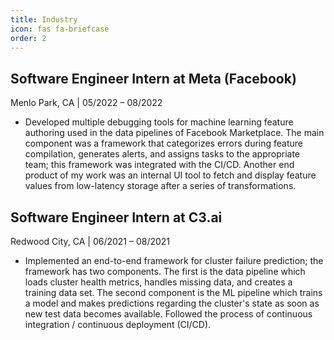 ```yaml
---
title: Industry
icon: fas fa-briefcase
order: 2
---
```



## Software Engineer Intern at Meta (Facebook)
Menlo Park, CA | 05/2022 – 08/2022  

- Developed multiple debugging tools for machine learning feature authoring used in the data pipelines of Facebook Marketplace. The main component was a framework that categorizes errors during feature compilation, generates alerts, and assigns tasks to the appropriate team; this framework was integrated with the CI/CD. Another end product of my work was an internal UI tool to fetch and display feature values from low-latency storage after a series of transformations.

## Software Engineer Intern at C3.ai
Redwood City, CA | 06/2021 – 08/2021  

- Implemented an end-to-end framework for cluster failure prediction; the framework has two components. The first is the data pipeline which loads cluster health metrics, handles missing data, and creates a training data set. The second component is the ML pipeline which trains a model and makes predictions regarding the cluster's state as soon as new test data becomes available. Followed the process of continuous integration / continuous deployment (CI/CD).

